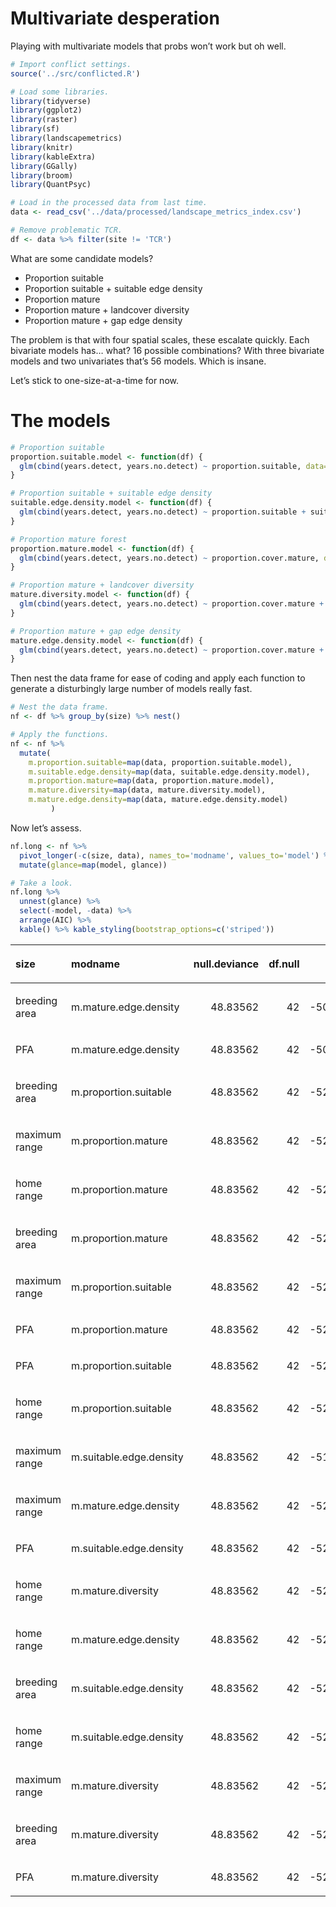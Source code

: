 Multivariate desperation
================

Playing with multivariate models that probs won’t work but oh well.

``` r
# Import conflict settings.
source('../src/conflicted.R')

# Load some libraries.
library(tidyverse)
library(ggplot2)
library(raster)
library(sf)
library(landscapemetrics)
library(knitr)
library(kableExtra)
library(GGally)
library(broom)
library(QuantPsyc)

# Load in the processed data from last time.
data <- read_csv('../data/processed/landscape_metrics_index.csv')

# Remove problematic TCR.
df <- data %>% filter(site != 'TCR')
```

What are some candidate models?

  - Proportion suitable
  - Proportion suitable + suitable edge density
  - Proportion mature
  - Proportion mature + landcover diversity
  - Proportion mature + gap edge density

The problem is that with four spatial scales, these escalate quickly.
Each bivariate models has… what? 16 possible combinations? With three
bivariate models and two univariates that’s 56 models. Which is insane.

Let’s stick to one-size-at-a-time for now.

# The models

``` r
# Proportion suitable
proportion.suitable.model <- function(df) {
  glm(cbind(years.detect, years.no.detect) ~ proportion.suitable, data=df, family=binomial(logit))
}

# Proportion suitable + suitable edge density
suitable.edge.density.model <- function(df) {
  glm(cbind(years.detect, years.no.detect) ~ proportion.suitable + suitable.edge.density, data=df, family=binomial(logit))
}

# Proportion mature forest
proportion.mature.model <- function(df) {
  glm(cbind(years.detect, years.no.detect) ~ proportion.cover.mature, data=df, family=binomial(logit))
}

# Proportion mature + landcover diversity
mature.diversity.model <- function(df) {
  glm(cbind(years.detect, years.no.detect) ~ proportion.cover.mature + cover.diversity, data=df, family=binomial(logit))
}

# Proportion mature + gap edge density
mature.edge.density.model <- function(df) {
  glm(cbind(years.detect, years.no.detect) ~ proportion.cover.mature + gap.edge.density, data=df, family=binomial(logit))
}
```

Then nest the data frame for ease of coding and apply each function to
generate a disturbingly large number of models really fast.

``` r
# Nest the data frame.
nf <- df %>% group_by(size) %>% nest()

# Apply the functions.
nf <- nf %>% 
  mutate(
    m.proportion.suitable=map(data, proportion.suitable.model),
    m.suitable.edge.density=map(data, suitable.edge.density.model),
    m.proportion.mature=map(data, proportion.mature.model),
    m.mature.diversity=map(data, mature.diversity.model),
    m.mature.edge.density=map(data, mature.edge.density.model)
         )
```

Now let’s assess.

``` r
nf.long <- nf %>% 
  pivot_longer(-c(size, data), names_to='modname', values_to='model') %>% 
  mutate(glance=map(model, glance))

# Take a look.
nf.long %>%
  unnest(glance) %>% 
  select(-model, -data) %>% 
  arrange(AIC) %>% 
  kable() %>% kable_styling(bootstrap_options=c('striped'))
```

<table class="table table-striped" style="margin-left: auto; margin-right: auto;">

<thead>

<tr>

<th style="text-align:left;">

size

</th>

<th style="text-align:left;">

modname

</th>

<th style="text-align:right;">

null.deviance

</th>

<th style="text-align:right;">

df.null

</th>

<th style="text-align:right;">

logLik

</th>

<th style="text-align:right;">

AIC

</th>

<th style="text-align:right;">

BIC

</th>

<th style="text-align:right;">

deviance

</th>

<th style="text-align:right;">

df.residual

</th>

</tr>

</thead>

<tbody>

<tr>

<td style="text-align:left;">

breeding area

</td>

<td style="text-align:left;">

m.mature.edge.density

</td>

<td style="text-align:right;">

48.83562

</td>

<td style="text-align:right;">

42

</td>

<td style="text-align:right;">

\-50.24146

</td>

<td style="text-align:right;">

106.4829

</td>

<td style="text-align:right;">

111.7665

</td>

<td style="text-align:right;">

43.53585

</td>

<td style="text-align:right;">

40

</td>

</tr>

<tr>

<td style="text-align:left;">

PFA

</td>

<td style="text-align:left;">

m.mature.edge.density

</td>

<td style="text-align:right;">

48.83562

</td>

<td style="text-align:right;">

42

</td>

<td style="text-align:right;">

\-50.56552

</td>

<td style="text-align:right;">

107.1310

</td>

<td style="text-align:right;">

112.4146

</td>

<td style="text-align:right;">

44.18399

</td>

<td style="text-align:right;">

40

</td>

</tr>

<tr>

<td style="text-align:left;">

breeding area

</td>

<td style="text-align:left;">

m.proportion.suitable

</td>

<td style="text-align:right;">

48.83562

</td>

<td style="text-align:right;">

42

</td>

<td style="text-align:right;">

\-52.57163

</td>

<td style="text-align:right;">

109.1433

</td>

<td style="text-align:right;">

112.6657

</td>

<td style="text-align:right;">

48.19620

</td>

<td style="text-align:right;">

41

</td>

</tr>

<tr>

<td style="text-align:left;">

maximum range

</td>

<td style="text-align:left;">

m.proportion.mature

</td>

<td style="text-align:right;">

48.83562

</td>

<td style="text-align:right;">

42

</td>

<td style="text-align:right;">

\-52.67848

</td>

<td style="text-align:right;">

109.3570

</td>

<td style="text-align:right;">

112.8794

</td>

<td style="text-align:right;">

48.40990

</td>

<td style="text-align:right;">

41

</td>

</tr>

<tr>

<td style="text-align:left;">

home range

</td>

<td style="text-align:left;">

m.proportion.mature

</td>

<td style="text-align:right;">

48.83562

</td>

<td style="text-align:right;">

42

</td>

<td style="text-align:right;">

\-52.68594

</td>

<td style="text-align:right;">

109.3719

</td>

<td style="text-align:right;">

112.8943

</td>

<td style="text-align:right;">

48.42483

</td>

<td style="text-align:right;">

41

</td>

</tr>

<tr>

<td style="text-align:left;">

breeding area

</td>

<td style="text-align:left;">

m.proportion.mature

</td>

<td style="text-align:right;">

48.83562

</td>

<td style="text-align:right;">

42

</td>

<td style="text-align:right;">

\-52.88043

</td>

<td style="text-align:right;">

109.7609

</td>

<td style="text-align:right;">

113.2833

</td>

<td style="text-align:right;">

48.81381

</td>

<td style="text-align:right;">

41

</td>

</tr>

<tr>

<td style="text-align:left;">

maximum range

</td>

<td style="text-align:left;">

m.proportion.suitable

</td>

<td style="text-align:right;">

48.83562

</td>

<td style="text-align:right;">

42

</td>

<td style="text-align:right;">

\-52.88308

</td>

<td style="text-align:right;">

109.7662

</td>

<td style="text-align:right;">

113.2886

</td>

<td style="text-align:right;">

48.81911

</td>

<td style="text-align:right;">

41

</td>

</tr>

<tr>

<td style="text-align:left;">

PFA

</td>

<td style="text-align:left;">

m.proportion.mature

</td>

<td style="text-align:right;">

48.83562

</td>

<td style="text-align:right;">

42

</td>

<td style="text-align:right;">

\-52.88489

</td>

<td style="text-align:right;">

109.7698

</td>

<td style="text-align:right;">

113.2922

</td>

<td style="text-align:right;">

48.82273

</td>

<td style="text-align:right;">

41

</td>

</tr>

<tr>

<td style="text-align:left;">

PFA

</td>

<td style="text-align:left;">

m.proportion.suitable

</td>

<td style="text-align:right;">

48.83562

</td>

<td style="text-align:right;">

42

</td>

<td style="text-align:right;">

\-52.88554

</td>

<td style="text-align:right;">

109.7711

</td>

<td style="text-align:right;">

113.2935

</td>

<td style="text-align:right;">

48.82403

</td>

<td style="text-align:right;">

41

</td>

</tr>

<tr>

<td style="text-align:left;">

home range

</td>

<td style="text-align:left;">

m.proportion.suitable

</td>

<td style="text-align:right;">

48.83562

</td>

<td style="text-align:right;">

42

</td>

<td style="text-align:right;">

\-52.89131

</td>

<td style="text-align:right;">

109.7826

</td>

<td style="text-align:right;">

113.3050

</td>

<td style="text-align:right;">

48.83556

</td>

<td style="text-align:right;">

41

</td>

</tr>

<tr>

<td style="text-align:left;">

maximum range

</td>

<td style="text-align:left;">

m.suitable.edge.density

</td>

<td style="text-align:right;">

48.83562

</td>

<td style="text-align:right;">

42

</td>

<td style="text-align:right;">

\-51.89750

</td>

<td style="text-align:right;">

109.7950

</td>

<td style="text-align:right;">

115.0786

</td>

<td style="text-align:right;">

46.84795

</td>

<td style="text-align:right;">

40

</td>

</tr>

<tr>

<td style="text-align:left;">

maximum range

</td>

<td style="text-align:left;">

m.mature.edge.density

</td>

<td style="text-align:right;">

48.83562

</td>

<td style="text-align:right;">

42

</td>

<td style="text-align:right;">

\-52.22933

</td>

<td style="text-align:right;">

110.4587

</td>

<td style="text-align:right;">

115.7423

</td>

<td style="text-align:right;">

47.51160

</td>

<td style="text-align:right;">

40

</td>

</tr>

<tr>

<td style="text-align:left;">

PFA

</td>

<td style="text-align:left;">

m.suitable.edge.density

</td>

<td style="text-align:right;">

48.83562

</td>

<td style="text-align:right;">

42

</td>

<td style="text-align:right;">

\-52.39183

</td>

<td style="text-align:right;">

110.7837

</td>

<td style="text-align:right;">

116.0673

</td>

<td style="text-align:right;">

47.83660

</td>

<td style="text-align:right;">

40

</td>

</tr>

<tr>

<td style="text-align:left;">

home range

</td>

<td style="text-align:left;">

m.mature.diversity

</td>

<td style="text-align:right;">

48.83562

</td>

<td style="text-align:right;">

42

</td>

<td style="text-align:right;">

\-52.47012

</td>

<td style="text-align:right;">

110.9402

</td>

<td style="text-align:right;">

116.2238

</td>

<td style="text-align:right;">

47.99319

</td>

<td style="text-align:right;">

40

</td>

</tr>

<tr>

<td style="text-align:left;">

home range

</td>

<td style="text-align:left;">

m.mature.edge.density

</td>

<td style="text-align:right;">

48.83562

</td>

<td style="text-align:right;">

42

</td>

<td style="text-align:right;">

\-52.52230

</td>

<td style="text-align:right;">

111.0446

</td>

<td style="text-align:right;">

116.3282

</td>

<td style="text-align:right;">

48.09755

</td>

<td style="text-align:right;">

40

</td>

</tr>

<tr>

<td style="text-align:left;">

breeding area

</td>

<td style="text-align:left;">

m.suitable.edge.density

</td>

<td style="text-align:right;">

48.83562

</td>

<td style="text-align:right;">

42

</td>

<td style="text-align:right;">

\-52.57091

</td>

<td style="text-align:right;">

111.1418

</td>

<td style="text-align:right;">

116.4254

</td>

<td style="text-align:right;">

48.19477

</td>

<td style="text-align:right;">

40

</td>

</tr>

<tr>

<td style="text-align:left;">

home range

</td>

<td style="text-align:left;">

m.suitable.edge.density

</td>

<td style="text-align:right;">

48.83562

</td>

<td style="text-align:right;">

42

</td>

<td style="text-align:right;">

\-52.57886

</td>

<td style="text-align:right;">

111.1577

</td>

<td style="text-align:right;">

116.4413

</td>

<td style="text-align:right;">

48.21067

</td>

<td style="text-align:right;">

40

</td>

</tr>

<tr>

<td style="text-align:left;">

maximum range

</td>

<td style="text-align:left;">

m.mature.diversity

</td>

<td style="text-align:right;">

48.83562

</td>

<td style="text-align:right;">

42

</td>

<td style="text-align:right;">

\-52.60110

</td>

<td style="text-align:right;">

111.2022

</td>

<td style="text-align:right;">

116.4858

</td>

<td style="text-align:right;">

48.25514

</td>

<td style="text-align:right;">

40

</td>

</tr>

<tr>

<td style="text-align:left;">

breeding area

</td>

<td style="text-align:left;">

m.mature.diversity

</td>

<td style="text-align:right;">

48.83562

</td>

<td style="text-align:right;">

42

</td>

<td style="text-align:right;">

\-52.88043

</td>

<td style="text-align:right;">

111.7609

</td>

<td style="text-align:right;">

117.0445

</td>

<td style="text-align:right;">

48.81380

</td>

<td style="text-align:right;">

40

</td>

</tr>

<tr>

<td style="text-align:left;">

PFA

</td>

<td style="text-align:left;">

m.mature.diversity

</td>

<td style="text-align:right;">

48.83562

</td>

<td style="text-align:right;">

42

</td>

<td style="text-align:right;">

\-52.88450

</td>

<td style="text-align:right;">

111.7690

</td>

<td style="text-align:right;">

117.0526

</td>

<td style="text-align:right;">

48.82194

</td>

<td style="text-align:right;">

40

</td>

</tr>

</tbody>

</table>
